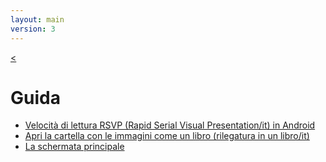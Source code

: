 ```yaml
---
layout: main
version: 3
---
```

[<](/wiki/it)

# Guida

* [Velocità di lettura RSVP (Rapid Serial Visual Presentation/it) in Android](/wiki/manual/Rapid-Serial-Visual-Presentation/it)
* [Apri la cartella con le immagini come un libro (rilegatura in un libro/it)](/wiki/manual/Open-Folder-With-Images-As-A-Book/it)
* [La schermata principale](/wiki/manual/main-app/it)
